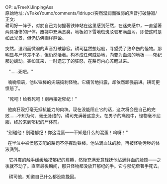 
OP: u/FreeXiJinpingAss  
原始地址: /r/FakeYoumo/comments/1driupc/突然湿润而微弱的声音打破静寂/  
正文:  
耕司好一阵子，对於自己为何握著铁棒站在这里感到茫然，在迷失感中，一直望著两具凄惨的尸体。废墟中充满恶臭，地板如下雪地斑斑驳驳布满血污，即使这时是如此光景，但仍彷佛画样静谧。

突然，湿润而微弱的声音打破静寂。耕司猛然想起般，寻望受了致命伤的怪物。那明显与尸体差不多，但仍然活著。构不成任何威胁地，向变为血海的地板——郁纪那边蠕动。突如其来，一时遗忘了的狂怒，在耕司内心苏醒过来。

   "……死吧。"

  喃喃细语，他以铁棒的尖端捣刺怪物。它痛苦地抖震，却依然顽强前进。耕司更愤怒了。

  "死吧！给我死吧！别再接近郁纪！"

  他疯狂殴打毫无抵抗能力的肉块。现在没能阻止它的话，这次将会是自己的完败……不知为何、毫无脉络的，耕司充满著这念头。在男子的痛殴中，怪物毫不屈服，终於来到郁纪的尸体前。

 "别碰他！别碰郁纪！你这混蛋——不知是什么的混蛋！呜呀！"

  在半泣中被愤怒支配的耕司不停挥动铁棒。他沾满血沫的脸，再被怪物污秽的体液溅到。

   它抖震的触手缓缓触摸郁纪的肩膊，然後充满爱意轻抚他沾满鲜血的脸颊——之後就不动了。直至最後瞬间，那只怪物都没放开郁纪的手。它与郁纪牵著手死去。

   耕司他，知道自己什么都没能挽回。
